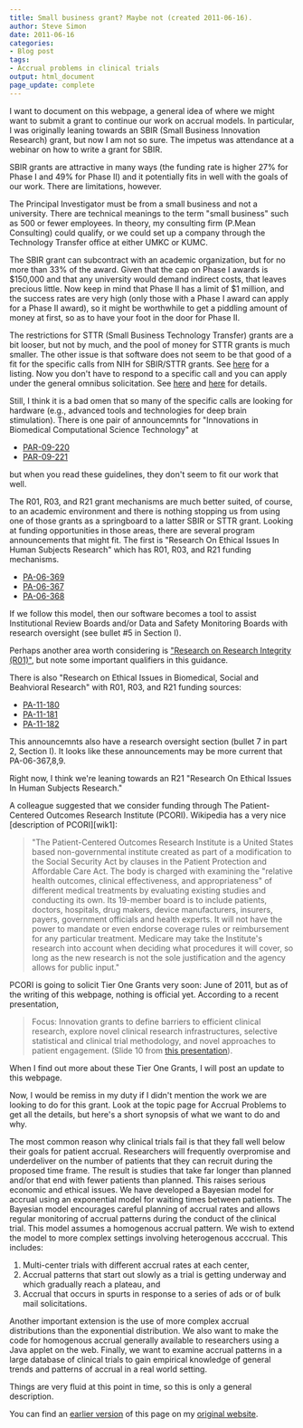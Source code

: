 ```yaml
---
title: Small business grant? Maybe not (created 2011-06-16).
author: Steve Simon
date: 2011-06-16
categories:
- Blog post
tags:
- Accrual problems in clinical trials
output: html_document
page_update: complete
---
```


I want to document on this webpage, a general idea of where we might want to submit a grant to continue our work on accrual models. In particular, I was originally leaning towards an SBIR (Small Business Innovation Research) grant, but now I am not so sure. The impetus was attendance at a webinar on how to write a grant for SBIR.

<!---More--->

SBIR grants are attractive in many ways (the funding rate is higher 27% for Phase I and 49% for Phase II) and it potentially fits in well with the goals of our work. There are limitations, however.

The Principal Investigator must be from a small business and not a university. There are technical meanings to the term "small business" such as 500 or fewer employees. In theory, my consulting firm (P.Mean Consulting) could qualify, or we could set up a company through the Technology Transfer office at either UMKC or KUMC.

The SBIR grant can subcontract with an academic organization, but for no more than 33% of the award. Given that the cap on Phase I awards is $150,000 and that any university would demand indirect costs, that leaves precious little. Now keep in mind that Phase II has a limit of $1 million, and the success rates are very high (only those with a Phase I award can apply for a Phase II award), so it might be worthwhile to get a piddling amount of money at first, so as to have your foot in the door for Phase II.

The restrictions for STTR (Small Business Technology Transfer) grants are a bit looser, but not by much, and the pool of money for STTR grants is much smaller. The other issue is that software does not seem to be that good of a fit for the specific calls from NIH for SBIR/STTR grants. See [here][nih1] for a listing. Now you don't have to respond to a specific call and you can apply under the general omnibus solicitation. See [here][nih2] and [here][nih3] for details.

Still, I think it is a bad omen that so many of the specific calls are looking for hardware (e.g., advanced tools and technologies for deep brain stimulation). There is one pair of announcemnts for "Innovations in Biomedical Computational Science Technology" at

+ [PAR-09-220][nih4]
+ [PAR-09-221][nih5]

but when you read these guidelines, they don't seem to fit our work that well.

The R01, R03, and R21 grant mechanisms are much better suited, of course, to an academic environment and there is nothing stopping us from using one of those grants as a springboard to a latter SBIR or STTR grant. Looking at funding opportunities in those areas, there are several program announcements that might fit. The first is "Research On Ethical Issues In Human Subjects Research" which has R01, R03, and R21 funding mechanisms.

+ [PA-06-369][nih6]
+ [PA-06-367][nih7]
+ [PA-06-368][nih8]

If we follow this model, then our software becomes a tool to assist Institutional Review Boards and/or Data and Safety Monitoring Boards with research oversight (see bullet #5 in Section I).

Perhaps another area worth considering is ["Research on Research Integrity (R01)"][nih9], but note some important qualifiers in this guidance.

There is also "Research on Ethical Issues in Biomedical, Social and Beahvioral Research" with R01, R03, and R21 funding sources:

+ [PA-11-180][nih10]
+ [PA-11-181][nih11]
+ [PA-11-182][nih12]

This announcemnts also have a research oversight section (bullet 7 in part 2, Section I). It looks like these announcements may be more current that PA-06-367,8,9.

Right now, I think we're leaning towards an R21 "Research On Ethical Issues In Human Subjects Research."

A colleague suggested that we consider funding through The Patient-Centered Outcomes Research Institute (PCORI). Wikipedia has a very nice [description of PCORI][wik1]:

> "The Patient-Centered Outcomes Research Institute is a United States based non-governmental institute created as part of a modification to the Social Security Act by clauses in the Patient Protection and Affordable Care Act. The body is charged with examining the "relative health outcomes, clinical effectiveness, and appropriateness" of different medical treatments by evaluating existing studies and conducting its own. Its 19-member board is to include patients, doctors, hospitals, drug makers, device manufacturers, insurers, payers, government officials and health experts. It will not have the power to mandate or even endorse coverage rules or reimbursement for any particular treatment. Medicare may take the Institute's research into account when deciding what procedures it will cover, so long as the new research is not the sole justification and the agency allows for public input." 

PCORI is going to solicit Tier One Grants very soon: June of 2011, but as of the writing of this webpage, nothing is official yet. According to a recent presentation,

> Focus: Innovation grants to define barriers to efficient clinical research, explore novel clinical research infrastructures, selective statistical and clinical trial methodology, and novel approaches to patient engagement. (Slide 10 from [this presentation][pco1]).

When I find out more about these Tier One Grants, I will post an update to this webpage.

Now, I would be remiss in my duty if I didn't mention the work we are looking to do for this grant. Look at the topic page for Accrual Problems to get all the details, but here's a short synopsis of what we want to do and why.

The most common reason why clinical trials fail is that they fall well below their goals for patient accrual. Researchers will frequently overpromise and underdeliver on the number of patients that they can recruit during the proposed time frame. The result is studies that take far longer than planned and/or that end with fewer patients than planned. This raises serious economic and ethical issues. We have developed a Bayesian model for accrual using an exponential model for waiting times between patients. The Bayesian model encourages careful planning of accrual rates and allows regular monitoring of accrual patterns during the conduct of the clinical trial. This model assumes a homogenous accrual pattern. We wish to extend the model to more complex settings involving heterogenous acccrual. This includes:

1. Multi-center trials with different accrual rates at each center,
2. Accrual patterns that start out slowly as a trial is getting underway and which gradually reach a plateau, and
3. Accrual that occurs in spurts in response to a series of ads or of bulk mail solicitations.

Another important extension is the use of more complex accrual distributions than the exponential distribution. We also want to make the code for homogenous accrual generally available to researchers using a Java applet on the web. Finally, we want to examine accrual patterns in a large database of clinical trials to gain empirical knowledge of general trends and patterns of accrual in a real world setting.

Things are very fluid at this point in time, so this is only a general description.

You can find an [earlier version][sim1] of this page on my [original website][sim2].

[sim1]: http://www.pmean.com/11/sbir.html
[sim2]: http://www.pmean.com/original_site.html 

[nih1]: http://grants.nih.gov/grants/funding/sbir_announcements.htm
[nih2]: http://grants.nih.gov/grants/guide/pa-files/PA-11-096.html
[nih3]: http://grants.nih.gov/grants/guide/pa-files/PA-11-097.html
[nih4]: http://grants.nihgov/grants/guide/pa-files/PAR-09-220.html
[nih5]: http://grants.nih.gov/grants/guide/pa-files/PAR-09-221.html
[nih6]: http://grants.nih.gov/grants/guide/pa-files/PA-06-369.html
[nih7]: http://grants.nih.gov/grants/guide/pa-files/PA-06-367.html
[nih8]: http://grants.nih.gov/grants/guide/pa-files/PA-06-368.html
[nih9]: http://grants.nih.gov/grants/guide/rfa-files/RFA-NR-07-001.html
[nih10]: http://grants.nih.gov/grants/guide/pa-files/PA-11-180.html
[nih11]: http://grants1.nih.gov/grants/guide/pa-files/PA-11-181.html
[nih12]: http://grants1.nih.gov/grants/guide/pa-files/PA-11-182.html

[pco1]: www.pcori.org/images/PDC_Report_2011-05-16.pdf
[wikl]: http://en.wikipedia.org/wiki/Patient-Centered_Outcomes_Research_Institute